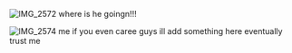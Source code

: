![IMG_2572](https://github.com/user-attachments/assets/a576ce0c-6894-48e3-b6a5-1f55527f6f7e)
where is he goingn!!!

![IMG_2574](https://github.com/user-attachments/assets/ca2f2f77-0efd-42da-a0a8-7275e0353900)
me if you even caree
guys ill add something here eventually trust me
